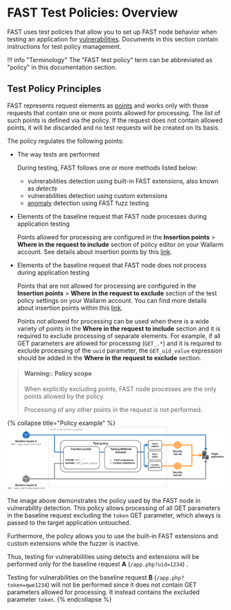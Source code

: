 [doc-insertion-points]:     insertion-points.md

[gl-vuln]:                  ../../TERMS-GLOSSARY.md#vulnerability
[gl-point]:                 ../../TERMS-GLOSSARY.md#point
[gl-anomaly]:               ../../TERMS-GLOSSARY.md#anomaly

# FAST Test Policies: Overview

FAST uses test policies that allow you to set up FAST node behavior when testing an application for [vulnerabilities][gl-vuln]. Documents in this section contain instructions for test policy management.

!!! info "Terminology"
    The "FAST test policy" term can be abbreviated as "policy" in this documentation section.

## Test Policy Principles

FAST represents request elements as [points][gl-point] and works only with those requests that contain one or more points allowed for processing. The list of such points is defined via the policy. If the request does not contain allowed points, it will be discarded and no test requests will be created on its basis.

The policy regulates the following points:

* The way tests are performed
    
    During testing, FAST follows one or more methods listed below:
    * vulnerabilities detection using built-in FAST extensions, also known as *detects*
    * vulnerabilities detection using custom extensions
    * [anomaly][gl-anomaly] detection using FAST fuzz testing

* Elements of the baseline request that FAST node processes during application testing

    Points allowed for processing are configured in the **Insertion points** > **Where in the request to include** section of policy editor on your Wallarm account. See details about insertion points by this [link][doc-insertion-points].

* Elements of the baseline request that FAST node does not process during application testing

    Points that are not allowed for processing are configured in the **Insertion points** > **Where in the request to exclude** section of the test policy settings on your Wallarm account. You can find more details about insertion points within this [link][doc-insertion-points].

    Points not allowed for processing can be used when there is a wide variety of points in the **Where in the request to include** section and it is required to exclude processing of separate elements. For example, if all GET parameters are allowed for processing (`GET_.*`) and it is required to exclude processing of the `uuid` parameter, the `GET_uid_value` expression should be added in the **Where in the request to exclude** section.

> #### Warning:: Policy scope
>
> When explicitly excluding points, FAST node processes are the only points allowed by the policy.
>
> Processing of any other points in the request is not performed.

{% collapse title="Policy example" %}
![Policy example](../../../images/operations/common/test-policy/overview/policy-flow-example.png)

The image above demonstrates the policy used by the FAST node in vulnerability detection. This policy allows processing of all GET parameters in the baseline request excluding the `token` GET parameter, which always is passed to the target application untouched.

Furthermore, the policy allows you to use the built-in FAST extensions and custom extensions while the fuzzer is inactive.

Thus, testing for vulnerabilities using detects and extensions will be performed only for the baseline request **A** (`/app.php?uid=1234`)
.

Testing for vulnerabilities on the baseline request **B** (`/app.php?token=qwe1234`) will not be performed since it does not contain GET parameters allowed for processing. It instead contains the excluded parameter `token`.
{% endcollapse %}

